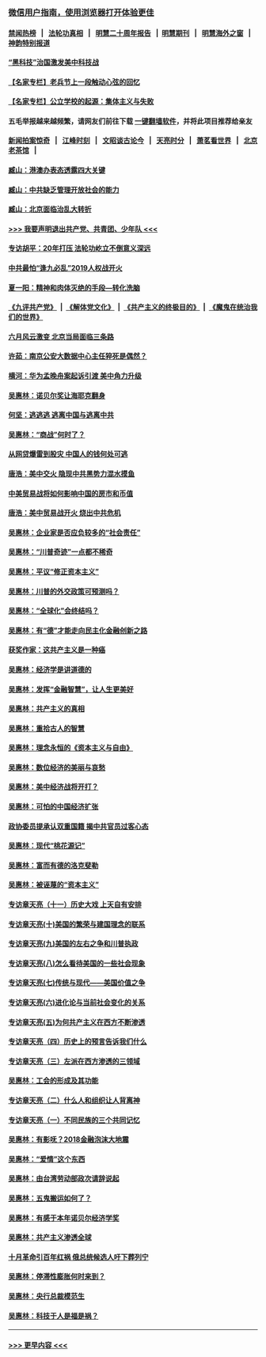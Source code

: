 ### [微信用户指南，使用浏览器打开体验更佳](https://github.com/gfw-breaker/banned-news1/blob/master/indexes/wechat-guide.md?t=0)
#### [禁闻热榜](热点新闻.md?t=0)  &nbsp;&nbsp;|&nbsp;&nbsp; [法轮功真相](https://github.com/gfw-breaker/truth/blob/master/README.md?t=0) &nbsp;&nbsp;|&nbsp;&nbsp; [明慧二十周年报告](https://github.com/gfw-breaker/mh-reports/blob/master/README.md?t=0) &nbsp;&nbsp;|&nbsp;&nbsp;[明慧期刊](https://github.com/gfw-breaker/mh-qikan) &nbsp;&nbsp;|&nbsp;&nbsp; [明慧海外之窗](https://github.com/gfw-breaker/mh-news/blob/master/README.md?t=0) &nbsp;&nbsp;|&nbsp;&nbsp; [神韵特别报道](https://github.com/gfw-breaker/mh-news/blob/master/shenyun.md?t=0)
#### [“黑科技”治国激发美中科技战](../pages/nsc423/n11638056.md?t=02060811) 
#### [【名家专栏】老兵节上一段触动心弦的回忆](../pages/nsc423/n11646016.md?t=02060811) 
#### [【名家专栏】公立学校的起源：集体主义与失败](../pages/nsc423/n11601833.md?t=02060811) 
#### 五毛举报越来越频繁，请网友们前往下载 [一键翻墙软件](https://github.com/gfw-breaker/ssr-accounts)，并将此项目推荐给亲友
#### [新闻拍案惊奇](https://github.com/gfw-breaker/banned-news1/blob/master/pages/link4.md) &nbsp;&nbsp;|&nbsp;&nbsp; [江峰时刻](https://github.com/gfw-breaker/banned-news1/blob/master/pages/link4.md) &nbsp;&nbsp;|&nbsp;&nbsp; [文昭谈古论今](https://github.com/gfw-breaker/banned-news1/blob/master/pages/link4.md) &nbsp;&nbsp;|&nbsp;&nbsp; [天亮时分](https://github.com/gfw-breaker/banned-news1/blob/master/pages/link4.md) &nbsp;&nbsp;|&nbsp;&nbsp; [萧茗看世界](https://github.com/gfw-breaker/banned-news1/blob/master/pages/link4.md) &nbsp;&nbsp;|&nbsp;&nbsp; [北京老茶馆](https://github.com/gfw-breaker/banned-news1/blob/master/pages/link4.md) &nbsp;&nbsp;|&nbsp;&nbsp; 
#### [臧山：港澳办表态透露四大关键](../pages/nsc423/n11421628.md?t=02060811) 
#### [臧山：中共缺乏管理开放社会的能力](../pages/nsc423/n11407457.md?t=02060811) 
#### [臧山：北京面临治乱大转折](../pages/nsc423/n11406895.md?t=02060811) 
#### [>>> 我要声明退出共产党、共青团、少年队 <<<](https://github.com/begood0513/goodnews/blob/master/quit/letter.md) 
#### [专访胡平：20年打压 法轮功屹立不倒意义深远](../pages/nsc423/n11398800.md?t=02060811) 
#### [中共最怕“逢九必乱”2019人权战开火](../pages/nsc423/n11385248.md?t=02060811) 
#### [夏一阳：精神和肉体灭绝的手段—转化洗脑](../pages/nsc423/n11368250.md?t=02060811) 
#### [《九评共产党》](https://github.com/begood0513/9ping.md/blob/master/README.md) &nbsp;|&nbsp; [《解体党文化》](../../../../jtdwh.md/blob/master/README.md)  &nbsp;|&nbsp; [《共产主义的终极目的》](../../../../gczydzjmd.md/blob/master/README.md) &nbsp;|&nbsp; [《魔鬼在统治我们的世界》](../../../../mgztzwmdsj.md/blob/master/README.md) 
#### [六月风云激变 北京当局面临三条路](../pages/nsc423/n11313668.md?t=02060811) 
#### [许茹：南京公安大数据中心主任猝死是偶然？](../pages/nsc423/n11064744.md?t=02060811) 
#### [横河：华为孟晚舟案起诉引渡 美中角力升级](../pages/nsc423/n11027230.md?t=02060811) 
#### [吴惠林：诺贝尔奖让海耶克翻身](../pages/nsc423/n10890049.md?t=02060811) 
#### [何坚：逃逃逃 逃离中国与逃离中共](../pages/nsc423/n10592891.md?t=02060811) 
#### [吴惠林：“商战”何时了？](../pages/nsc423/n10573558.md?t=02060811) 
#### [从网贷爆雷到股灾 中国人的钱何处可逃](../pages/nsc423/n10572800.md?t=02060811) 
#### [唐浩：美中交火 隐现中共黑势力混水摸鱼](../pages/nsc423/n10544040.md?t=02060811) 
#### [中美贸易战将如何影响中国的房市和币值](../pages/nsc423/n10543697.md?t=02060811) 
#### [唐浩：美中贸易战开火 烧出中共危机](../pages/nsc423/n10540126.md?t=02060811) 
#### [吴惠林：企业家是否应负较多的“社会责任”](../pages/nsc423/n10535022.md?t=02060811) 
#### [吴惠林：“川普奇迹”一点都不稀奇](../pages/nsc423/n10512808.md?t=02060811) 
#### [吴惠林：平议“修正资本主义”](../pages/nsc423/n10495724.md?t=02060811) 
#### [吴惠林：川普的外交政策可预测吗？](../pages/nsc423/n10462387.md?t=02060811) 
#### [吴惠林：“全球化”会终结吗？](../pages/nsc423/n10452838.md?t=02060811) 
#### [吴惠林：有“德”才能走向民主化金融创新之路](../pages/nsc423/n10432292.md?t=02060811) 
#### [获奖作家：这共产主义是一种癌](../pages/nsc423/n10431541.md?t=02060811) 
#### [吴惠林：经济学是讲道德的](../pages/nsc423/n10398014.md?t=02060811) 
#### [吴惠林：发挥“金融智慧”，让人生更美好](../pages/nsc423/n10375019.md?t=02060811) 
#### [吴惠林：共产主义的真相](../pages/nsc423/n10351394.md?t=02060811) 
#### [吴惠林：重拾古人的智慧](../pages/nsc423/n10337691.md?t=02060811) 
#### [吴惠林：理念永恒的《资本主义与自由》](../pages/nsc423/n10316274.md?t=02060811) 
#### [吴惠林：数位经济的美丽与哀愁](../pages/nsc423/n10292946.md?t=02060811) 
#### [吴惠林：美中经济战将开打？](../pages/nsc423/n10258825.md?t=02060811) 
#### [吴惠林：可怕的中国经济扩张](../pages/nsc423/n10219147.md?t=02060811) 
#### [政协委员提承认双重国籍 揭中共官员过客心态](../pages/nsc423/n10208809.md?t=02060811) 
#### [吴惠林：现代“桃花源记”](../pages/nsc423/n10185234.md?t=02060811) 
#### [吴惠林：富而有德的洛克斐勒](../pages/nsc423/n10142264.md?t=02060811) 
#### [吴惠林：被诬蔑的“资本主义”](../pages/nsc423/n10124816.md?t=02060811) 
#### [专访章天亮（十一）历史大戏 上天自有安排](../pages/nsc423/n10094905.md?t=02060811) 
#### [专访章天亮(十)美国的繁荣与建国理念的联系](../pages/nsc423/n10094899.md?t=02060811) 
#### [专访章天亮(九)美国的左右之争和川普执政](../pages/nsc423/n10094889.md?t=02060811) 
#### [专访章天亮(八)怎么看待美国的一些社会现象](../pages/nsc423/n10094857.md?t=02060811) 
#### [专访章天亮(七)传统与现代——美国价值之争](../pages/nsc423/n10093140.md?t=02060811) 
#### [专访章天亮(六)进化论与当前社会变化的关系](../pages/nsc423/n10092036.md?t=02060811) 
#### [专访章天亮(五)为何共产主义在西方不断渗透](../pages/nsc423/n10083620.md?t=02060811) 
#### [专访章天亮（四）历史上的预言告诉我们什么](../pages/nsc423/n10083606.md?t=02060811) 
#### [专访章天亮（三）左派在西方渗透的三领域](../pages/nsc423/n10081115.md?t=02060811) 
#### [吴惠林：工会的形成及其功能](../pages/nsc423/n10080633.md?t=02060811) 
#### [专访章天亮（二）什么人和组织让人背离神](../pages/nsc423/n10076637.md?t=02060811) 
#### [专访章天亮（一）不同民族的三个共同记忆](../pages/nsc423/n10074188.md?t=02060811) 
#### [吴惠林：有影呒？2018金融泡沫大地震](../pages/nsc423/n10040534.md?t=02060811) 
#### [吴惠林：“爱情”这个东西](../pages/nsc423/n10019423.md?t=02060811) 
#### [吴惠林：由台湾劳动部政次请辞说起](../pages/nsc423/n9979679.md?t=02060811) 
#### [吴惠林：五鬼搬运如何了？](../pages/nsc423/n9925338.md?t=02060811) 
#### [吴惠林：有感于本年诺贝尔经济学奖](../pages/nsc423/n9871883.md?t=02060811) 
#### [吴惠林：共产主义渗透全球](../pages/nsc423/n9812748.md?t=02060811) 
#### [十月革命引百年红祸 俄总统候选人吁下葬列宁](../pages/nsc423/n9810182.md?t=02060811) 
#### [吴惠林：停滞性膨胀何时来到？](../pages/nsc423/n9764136.md?t=02060811) 
#### [吴惠林：央行总裁模范生](../pages/nsc423/n9728134.md?t=02060811) 
#### [吴惠林：科技于人是福是祸？](../pages/nsc423/n9672982.md?t=02060811) 

----
#### [ >>> 更早内容 <<< ](../indexes/nsc423-earlier.md)
